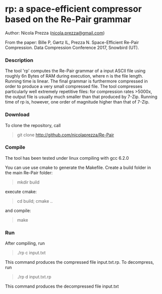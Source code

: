rp: a space-efficient compressor based on the Re-Pair grammar
===============
Author: Nicola Prezza (nicola.prezza@gmail.com)

From the paper: Bille P, Gørtz IL, Prezza N. Space-Efficient Re-Pair Compression. Data Compression Conference 2017, Snowbird (UT).

### Description

The tool 'rp' computes the Re-Pair grammar of a input ASCII file using roughly 6n Bytes of RAM during execution, where n is the file length. Running time is linear. The final grammar is furthermore compressed in order to produce a very small compressed file. The tool compresses particularly well extremely repetitive files: for compression rates >5000x, the output file is usually much smaller than that produced by 7-Zip. Running time of rp is, however, one order of magnitude higher than that of 7-Zip.

### Download

To clone the repository, call

> git clone http://github.com/nicolaprezza/Re-Pair

### Compile

The tool has been tested under linux compiling with gcc 6.2.0

You can use use cmake to generate the Makefile. Create a build folder in the main Re-Pair folder:

> mkdir build

execute cmake:

> cd build; cmake ..

and compile:

> make

### Run

After compiling, run 

>  ./rp c input.txt

This command produces the compressed file input.txt.rp. To decompress, run

>  ./rp d input.txt.rp

This command produces the decompressed file input.txt

